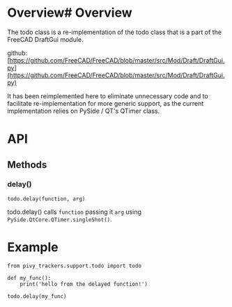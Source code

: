 # Overview# Overview

The todo class is a re-implementation of the todo class that is a part of the FreeCAD DraftGui module.

github: [https://github.com/FreeCAD/FreeCAD/blob/master/src/Mod/Draft/DraftGui.py](https://github.com/FreeCAD/FreeCAD/blob/master/src/Mod/Draft/DraftGui.py)

It has been reimplemented here to eliminate unnecessary code and to facilitate re-implementation for more generic support, as the current implementation relies on PySide / QT's QTimer class.

# API

## Methods

### delay()
    todo.delay(function, arg)
todo.delay() calls `function` passing it `arg` using `PySide.QtCore.QTimer.singleShot()`.

# Example

    from pivy_trackers.support.todo import todo

    def my_func():
        print('hello from the delayed function!')

    todo.delay(my_func)
